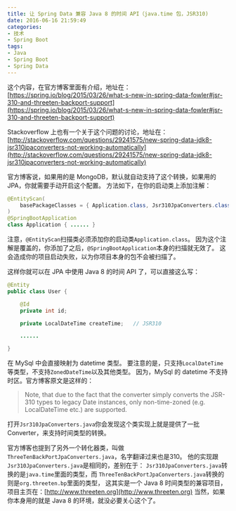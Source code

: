 ```yaml
---
title: 让 Spring Data 兼容 Java 8 的时间 API（java.time 包，JSR310)
date: 2016-06-16 21:59:49
categories:
- 技术
- Spring Boot
tags:
- Java
- Spring Boot
- Spring Data
---
```

这个内容，在官方博客里面有介绍，地址在：
[https://spring.io/blog/2015/03/26/what-s-new-in-spring-data-fowler#jsr-310-and-threeten-backport-support](https://spring.io/blog/2015/03/26/what-s-new-in-spring-data-fowler#jsr-310-and-threeten-backport-support)

Stackoverflow 上也有一个关于这个问题的讨论，地址在：
[http://stackoverflow.com/questions/29241575/new-spring-data-jdk8-jsr310jpaconverters-not-working-automatically](http://stackoverflow.com/questions/29241575/new-spring-data-jdk8-jsr310jpaconverters-not-working-automatically)

<!-- more -->

官方博客说，如果用的是 MongoDB，默认就自动支持了这个转换，如果用的 JPA，你就需要手动开启这个配置。
方法如下，在你的启动类上添加注解：

``` Java
@EntityScan(
    basePackageClasses = { Application.class, Jsr310JpaConverters.class }
)
@SpringBootApplication
class Application { ...... }
```

注意，`@EntityScan`扫描类必须添加你的启动类`Application.class`。
因为这个注解是覆盖的，你添加了之后，`@SpringBootApplication`本身的扫描就无效了。
这会造成你的项目启动失败，以为你项目本身的包不会被扫描了。

这样你就可以在 JPA 中使用 Java 8 的时间 API 了，可以直接这么写：

``` Java
@Entity
public class User {

    @Id
    private int id;

    private LocalDateTime createTime;   // JSR310

    ......

}
```

在 MySql 中会直接映射为 datetime 类型。
要注意的是，只支持`LocalDateTime`等类型，不支持`ZonedDateTime`以及其他类型。
因为，MySql 的 datetime 不支持时区。官方博客原文是这样的：

> Note, that due to the fact that the converter simply converts the JSR-310 types to legacy Date instances, only non-time-zoned (e.g. LocalDateTime etc.) are supported.

打开`Jsr310JpaConverters.java`你会发现这个类实现上就是提供了一批 Converter，来支持时间类型的转换。

官方博客也提到了另外一个转化器类，叫做`ThreeTenBackPortJpaConverters.java`，名字翻译过来也是310。
他的实现跟`Jsr310JpaConverters.java`是相同的，差别在于：
`Jsr310JpaConverters.java`转换的是`java.time`里面的类型，而
`ThreeTenBackPortJpaConverters.java`转换的则是`org.threeten.bp`里面的类型，
这其实是一个 Java 8 时间类型的兼容项目，项目主页在：[http://www.threeten.org](http://www.threeten.org)
当然，如果你本身用的就是 Java 8 的环境，就没必要关心这个了。
